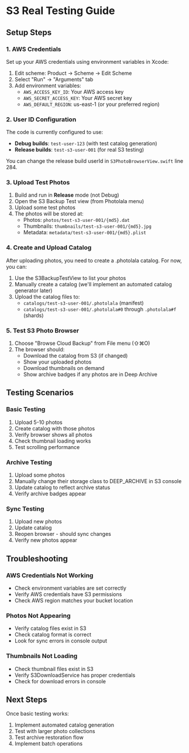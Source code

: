 # S3 Real Testing Guide

## Setup Steps

### 1. AWS Credentials

Set up your AWS credentials using environment variables in Xcode:

1. Edit scheme: Product → Scheme → Edit Scheme
2. Select "Run" → "Arguments" tab
3. Add environment variables:
   - `AWS_ACCESS_KEY_ID`: Your AWS access key
   - `AWS_SECRET_ACCESS_KEY`: Your AWS secret key
   - `AWS_DEFAULT_REGION`: us-east-1 (or your preferred region)

### 2. User ID Configuration

The code is currently configured to use:
- **Debug builds**: `test-user-123` (with test catalog generation)
- **Release builds**: `test-s3-user-001` (for real S3 testing)

You can change the release build userId in `S3PhotoBrowserView.swift` line 284.

### 3. Upload Test Photos

1. Build and run in **Release** mode (not Debug)
2. Open the S3 Backup Test view (from Photolala menu)
3. Upload some test photos
4. The photos will be stored at:
   - Photos: `photos/test-s3-user-001/{md5}.dat`
   - Thumbnails: `thumbnails/test-s3-user-001/{md5}.jpg`
   - Metadata: `metadata/test-s3-user-001/{md5}.plist`

### 4. Create and Upload Catalog

After uploading photos, you need to create a .photolala catalog. For now, you can:

1. Use the S3BackupTestView to list your photos
2. Manually create a catalog (we'll implement an automated catalog generator later)
3. Upload the catalog files to:
   - `catalogs/test-s3-user-001/.photolala` (manifest)
   - `catalogs/test-s3-user-001/.photolala#0` through `.photolala#f` (shards)

### 5. Test S3 Photo Browser

1. Choose "Browse Cloud Backup" from File menu (⇧⌘O)
2. The browser should:
   - Download the catalog from S3 (if changed)
   - Show your uploaded photos
   - Download thumbnails on demand
   - Show archive badges if any photos are in Deep Archive

## Testing Scenarios

### Basic Testing
1. Upload 5-10 photos
2. Create catalog with those photos
3. Verify browser shows all photos
4. Check thumbnail loading works
5. Test scrolling performance

### Archive Testing
1. Upload some photos
2. Manually change their storage class to DEEP_ARCHIVE in S3 console
3. Update catalog to reflect archive status
4. Verify archive badges appear

### Sync Testing
1. Upload new photos
2. Update catalog
3. Reopen browser - should sync changes
4. Verify new photos appear

## Troubleshooting

### AWS Credentials Not Working
- Check environment variables are set correctly
- Verify AWS credentials have S3 permissions
- Check AWS region matches your bucket location

### Photos Not Appearing
- Verify catalog files exist in S3
- Check catalog format is correct
- Look for sync errors in console output

### Thumbnails Not Loading
- Check thumbnail files exist in S3
- Verify S3DownloadService has proper credentials
- Check for download errors in console

## Next Steps

Once basic testing works:
1. Implement automated catalog generation
2. Test with larger photo collections
3. Test archive restoration flow
4. Implement batch operations